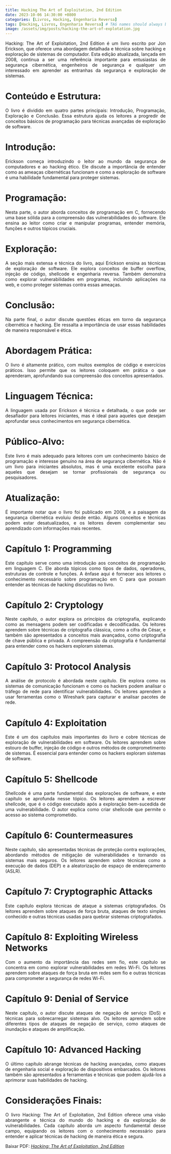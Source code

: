 ```yaml
---
title: Hacking The Art of Exploitation, 2nd Edition
date: 2023-10-06 14:30:00 +0800
categories: [Livros, Hacking, Engenharia Reversa]
tags: [Hacking, Livros, Engenharia Reversa] # TAG names should always be lowercase
image: /assets/img/posts/hacking-the-art-of-explotation.jpg
---
```


<p align="justify"> Hacking: The Art of Exploitation, 2nd Edition é um livro escrito por Jon Erickson, que oferece uma abordagem detalhada e técnica sobre hacking e exploração de sistemas de computador. Esta edição atualizada, lançada em 2008, continua a ser uma referência importante para entusiastas de segurança cibernética, engenheiros de segurança e qualquer um interessado em aprender as entranhas da segurança e exploração de sistemas.</p>

# Conteúdo e Estrutura:
<p align="justify"> O livro é dividido em quatro partes principais: Introdução, Programação, Exploração e Conclusão. Essa estrutura ajuda os leitores a progredir de conceitos básicos de programação para técnicas avançadas de exploração de software.</p>

# Introdução:
<p align="justify"> Erickson começa introduzindo o leitor ao mundo da segurança de computadores e ao hacking ético. Ele discute a importância de entender como as ameaças cibernéticas funcionam e como a exploração de software é uma habilidade fundamental para proteger sistemas.</p>

# Programação:
<p align="justify"> Nesta parte, o autor aborda conceitos de programação em C, fornecendo uma base sólida para a compreensão das vulnerabilidades do software. Ele ensina ao leitor como criar e manipular programas, entender memória, funções e outros tópicos cruciais.</p>

# Exploração:
<p align="justify"> A seção mais extensa e técnica do livro, aqui Erickson ensina as técnicas de exploração de software. Ele explora conceitos de buffer overflow, injeção de código, shellcode e engenharia reversa. Também demonstra como explorar vulnerabilidades em programas, incluindo aplicações na web, e como proteger sistemas contra essas ameaças.</p>

# Conclusão:
<p align="justify"> Na parte final, o autor discute questões éticas em torno da segurança cibernética e hacking. Ele ressalta a importância de usar essas habilidades de maneira responsável e ética.</p>

# Abordagem Prática:
<p align="justify"> O livro é altamente prático, com muitos exemplos de código e exercícios práticos. Isso permite que os leitores coloquem em prática o que aprenderam, aprofundando sua compreensão dos conceitos apresentados.</p>

# Linguagem Técnica:
<p align="justify"> A linguagem usada por Erickson é técnica e detalhada, o que pode ser desafiador para leitores iniciantes, mas é ideal para aqueles que desejam aprofundar seus conhecimentos em segurança cibernética.</p>

# Público-Alvo:
<p align="justify"> Este livro é mais adequado para leitores com um conhecimento básico de programação e interesse genuíno na área de segurança cibernética. Não é um livro para iniciantes absolutos, mas é uma excelente escolha para aqueles que desejam se tornar profissionais de segurança ou pesquisadores.</p>

# Atualização:
<p align="justify"> É importante notar que o livro foi publicado em 2008, e a paisagem da segurança cibernética evoluiu desde então. Alguns conceitos e técnicas podem estar desatualizados, e os leitores devem complementar seu aprendizado com informações mais recentes.</p>

# Capítulo 1: Programming
<p align="justify"> Este capítulo serve como uma introdução aos conceitos de programação em linguagem C. Ele aborda tópicos como tipos de dados, operadores, estruturas de controle e funções. A ênfase aqui é fornecer aos leitores o conhecimento necessário sobre programação em C para que possam entender as técnicas de hacking discutidas no livro.</p>

# Capítulo 2: Cryptology
<p align="justify"> Neste capítulo, o autor explora os princípios da criptografia, explicando como as mensagens podem ser codificadas e decodificadas. Os leitores aprendem sobre técnicas de criptografia clássica, como a cifra de César, e também são apresentados a conceitos mais avançados, como criptografia de chave pública e privada. A compreensão da criptografia é fundamental para entender como os hackers exploram sistemas.</p>

# Capítulo 3: Protocol Analysis
<p align="justify"> A análise de protocolo é abordada neste capítulo. Ele explora como os sistemas de comunicação funcionam e como os hackers podem analisar o tráfego de rede para identificar vulnerabilidades. Os leitores aprendem a usar ferramentas como o Wireshark para capturar e analisar pacotes de rede.</p>

# Capítulo 4: Exploitation
<p align="justify"> Este é um dos capítulos mais importantes do livro e cobre técnicas de exploração de vulnerabilidades em software. Os leitores aprendem sobre estouro de buffer, injeção de código e outros métodos de comprometimento de sistemas. É essencial para entender como os hackers exploram sistemas de software.</p>

# Capítulo 5: Shellcode
<p align="justify"> Shellcode é uma parte fundamental das explorações de software, e este capítulo se aprofunda nesse tópico. Os leitores aprendem a escrever shellcode, que é o código executado após a exploração bem-sucedida de uma vulnerabilidade. O autor explica como criar shellcode que permite o acesso ao sistema comprometido.</p>

# Capítulo 6: Countermeasures
<p align="justify"> Neste capítulo, são apresentadas técnicas de proteção contra explorações, abordando métodos de mitigação de vulnerabilidades e tornando os sistemas mais seguros. Os leitores aprendem sobre técnicas como a execução de dados (DEP) e a aleatorização de espaço de endereçamento (ASLR).</p>

# Capítulo 7: Cryptographic Attacks
<p align="justify"> Este capítulo explora técnicas de ataque a sistemas criptografados. Os leitores aprendem sobre ataques de força bruta, ataques de texto simples conhecido e outras técnicas usadas para quebrar sistemas criptografados.</p>

# Capítulo 8: Exploiting Wireless Networks
<p align="justify"> Com o aumento da importância das redes sem fio, este capítulo se concentra em como explorar vulnerabilidades em redes Wi-Fi. Os leitores aprendem sobre ataques de força bruta em redes sem fio e outras técnicas para comprometer a segurança de redes Wi-Fi.</p>

# Capítulo 9: Denial of Service
<p align="justify"> Neste capítulo, o autor discute ataques de negação de serviço (DoS) e técnicas para sobrecarregar sistemas alvo. Os leitores aprendem sobre diferentes tipos de ataques de negação de serviço, como ataques de inundação e ataques de amplificação.</p>

# Capítulo 10: Advanced Hacking
<p align="justify"> O último capítulo abrange técnicas de hacking avançadas, como ataques de engenharia social e exploração de dispositivos embarcados. Os leitores também são apresentados a ferramentas e técnicas que podem ajudá-los a aprimorar suas habilidades de hacking.</p>

# Considerações Finais:
<p align="justify"> O livro Hacking: The Art of Exploitation, 2nd Edition oferece uma visão abrangente e técnica do mundo do hacking e da exploração de vulnerabilidades. Cada capítulo aborda um aspecto fundamental desse campo, equipando os leitores com o conhecimento necessário para entender e aplicar técnicas de hacking de maneira ética e segura.</p>


<p> Baixar PDF: <a href="https://repo.zenk-security.com/Magazine%20E-book/Hacking-%20The%20Art%20of%20Exploitation%20(2nd%20ed.%202008)%20-%20Erickson.pdf"><i>Hacking: The Art of Exploitation, 2nd Edition</i></a></p>